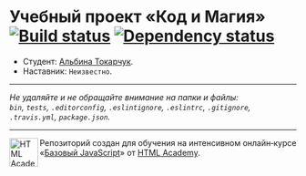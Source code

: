 # Учебный проект «Код и Магия» [![Build status][travis-image]][travis-url] [![Dependency status][dependency-image]][dependency-url]

* Студент: [Альбина Токарчук](https://up.htmlacademy.ru/javascript/8/user/167491).
* Наставник: `Неизвестно`.

---

_Не удаляйте и не обращайте внимание на папки и файлы:_<br>
_`bin`, `tests`, `.editorconfig`, `.eslintignore`, `.eslintrc`, `.gitignore`, `.travis.yml`, `package.json`._

---

<a href="https://htmlacademy.ru/intensive/javascript"><img align="left" width="50" height="50" title="HTML Academy" src="https://up.htmlacademy.ru/static/img/intensive/javascript/logo-for-github.svg"></a>

Репозиторий создан для обучения на интенсивном онлайн‑курсе «[Базовый JavaScript](https://htmlacademy.ru/intensive/javascript)» от [HTML Academy](https://htmlacademy.ru).

[travis-image]: https://travis-ci.org/htmlacademy-javascript/167491-code-and-magick.svg?branch=master
[travis-url]: https://travis-ci.org/htmlacademy-javascript/167491-code-and-magick
[dependency-image]: https://david-dm.org/htmlacademy-javascript/167491-code-and-magick.svg?style=flat-square
[dependency-url]: https://david-dm.org/htmlacademy-javascript/167491-code-and-magick
